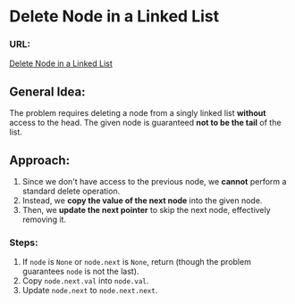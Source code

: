 # Delete Node in a Linked List

### URL:
[Delete Node in a Linked List](https://leetcode.com/problems/delete-node-in-a-linked-list/description/)

## General Idea:

The problem requires deleting a node from a singly linked list **without** access to the head. The given node is guaranteed **not to be the tail** of the list.

## Approach:

1. Since we don't have access to the previous node, we **cannot** perform a standard delete operation.
2. Instead, we **copy the value of the next node** into the given node.
3. Then, we **update the next pointer** to skip the next node, effectively removing it.

### Steps:

1. If `node` is `None` or `node.next` is `None`, return (though the problem guarantees `node` is not the last).
2. Copy `node.next.val` into `node.val`.
3. Update `node.next` to `node.next.next`.

